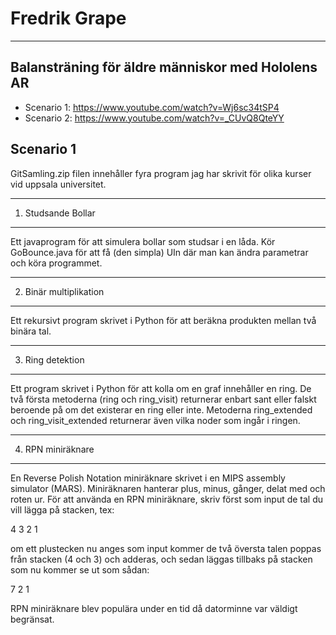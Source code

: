 # Fredrik Grape

--------------------------------------------------
Balansträning för äldre människor med Hololens AR
--------------------------------------------------
* Scenario 1: https://www.youtube.com/watch?v=Wj6sc34tSP4
* Scenario 2: https://www.youtube.com/watch?v=_CUvQ8QteYY

Scenario 1
----------

GitSamling.zip filen innehåller fyra program jag har skrivit för olika kurser vid uppsala universitet.

--------------------------
  1. Studsande Bollar
--------------------------

Ett javaprogram för att simulera bollar som studsar i en låda. Kör GoBounce.java för att få (den simpla) UIn där man kan ändra parametrar och köra programmet. 

-----------------------------
  2. Binär multiplikation
-----------------------------

Ett rekursivt program skrivet i Python för att beräkna produkten mellan två binära tal.

-------------------------
  3. Ring detektion
-------------------------

Ett program skrivet i Python för att kolla om en graf innehåller en ring. De två första metoderna (ring och ring_visit) returnerar enbart sant eller falskt beroende på om det existerar en ring eller inte. Metoderna ring_extended och ring_visit_extended returnerar även vilka noder som ingår i ringen.

-------------------------
  4. RPN miniräknare
-------------------------

En Reverse Polish Notation miniräknare skrivet i en MIPS assembly simulator (MARS). Miniräknaren hanterar plus, minus, gånger, delat med och roten ur. För att använda en RPN miniräknare, skriv först som input de tal du vill lägga på stacken, tex:

4
3
2
1

om ett plustecken nu anges som input kommer de två översta talen poppas från stacken (4 och 3) och adderas, och sedan läggas tillbaks på stacken som nu kommer se ut som sådan:

7
2
1

RPN miniräknare blev populära under en tid då datorminne var väldigt begränsat.
